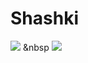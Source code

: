 # Shashki
![](http://cs625631.vk.me/v625631950/29769/TSRqdRwrC10.jpg) &nbsp ![](http://cs625631.vk.me/v625631950/29773/GFjmhuUAhY4.jpg)
